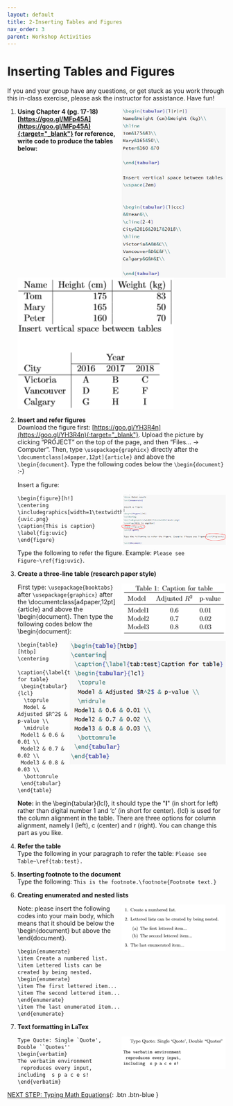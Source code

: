 ```yaml
---
layout: default
title: 2-Inserting Tables and Figures
nav_order: 3
parent: Workshop Activities
---
```


# Inserting Tables and Figures

If you and your group have any questions, or get stuck as you work through this in-class exercise, please ask the instructor for assistance. Have fun!

<img src="images/act-2/solution1.png" alt="table solution" style="float:right;width:240px;">

1.  **Using Chapter 4 (pg. 17-18) [https://goo.gl/MFp45A](https://goo.gl/MFp45A){:target="_blank"} for reference, write code to produce the tables below:**

    <img src="images/act-2/table1.png" alt="table 1" style="width:360px;">

2.  **Insert and refer figures**<br>
    Download the figure first: [https://goo.gl/YH3R4n](https://goo.gl/YH3R4n){:target="_blank"}. Upload the picture by clicking “PROJECT” on the top of the page, and then “Files... → Computer”. Then, type `\usepackage{graphicx}` directly after the `\documentclass[a4paper,12pt]{article}` and above the `\begin{document}`. Type the following codes below the `\begin{document}` :-) <br>
    
    Insert a figure:

    <img src="images/act-2/refer-fig.png" alt="refer figures" style="float:right;width:240px;">

    ```
    \begin{figure}[h!]
    \centering
    \includegraphics[width=1\textwidth]{uvic.png}
    \caption{This is caption}
    \label{fig:uvic}
    \end{figure}
    ```
    Type the following to refer the figure.
    Example: `Please see Figure~\ref{fig:uvic}`.

3.  **Create a three-line table (research paper style)**<br>
    
    <img src="images/act-2/refer-table.png" alt="refer table" style="float:right;width:240px;">
    
    First type: `\usepackage{booktabs}` after `\usepackage{graphicx}` after the \documentclass[a4paper,12pt]{article} and above the \begin{document}. Then type the following codes below the \begin{document}:

    <img src="images/act-2/3line-table.png" alt="three line table" style="float:right;width:360px;">

    ```
    \begin{table}[htbp]
    \centering
     \caption{\label{tab:test}Caption for table}
     \begin{tabular}{lcl} 
      \toprule
      Model & Adjusted $R^2$ & p-value \\
      \midrule
     Model1 & 0.6 & 0.01 \\
     Model2 & 0.7 & 0.02 \\
     Model3 & 0.8 & 0.03 \\
      \bottomrule
     \end{tabular}
    \end{table}
    ```

    **Note:** in the \begin{tabular}{lcl}, it should type the "**l**" (in short for left) rather than digital number 1 and ‘c’ (in short for center).  {lcl} is used for the column alignment in the table. There are three options for column alignment, namely l (left), c (center) and r (right). You can change this part as you like.

4.  **Refer the table**<br>
    Type the following in your paragraph to refer the table: 
    `Please see Table~\ref{tab:test}.`

5.  **Inserting footnote to the document**<br>
    Type the following:
    `This is the footnote.\footnote{Footnote text.}`

6.  **Creating enumerated and nested lists**<br>
    
    <img src="images/act-2/footnote.png" alt="nested lists" style="float:right;width:240px;">
    
    Note: please insert the following codes into your main body, which means that it should be below the \begin{document} but above the \end{document}.

    ```
    \begin{enumerate}
    \item Create a numbered list.
    \item Lettered lists can be created by being nested.
    \begin{enumerate}
    \item The first lettered item...
    \item The second lettered item...
    \end{enumerate}
    \item The last enumerated item...
    \end{enumerate}
    ```

7.  **Text formatting in LaTex**

    <img src="images/act-2/verbatim.png" alt="verbatim" style="float:right;width:240px;">

    ```
    Type Quote: Single `Quote', Double ``Quotes''
    \begin{verbatim}
    The verbatim environment
     reproduces every input,
    including  s p a c e s!
    \end{verbatim}
    ```

[NEXT STEP: Typing Math Equations](act-3.html){: .btn .btn-blue }
